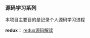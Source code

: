 ### 源码学习系列

本项目主要目的是记录个人源码学习进程

**redux：** [redux源码解读](https://github.com/WoolYang/source-study/blob/master/redux/README.md)
